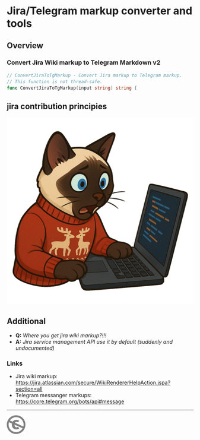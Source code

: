 # Jira/Telegram markup converter and tools

## Overview

### Convert Jira Wiki markup to Telegram Markdown v2

```go
// ConvertJiraToTgMarkup - Convert Jira markup to Telegram markup.
// This function is not thread-safe.
func ConvertJiraToTgMarkup(input string) string {
```

## jira contribution principies

![Jira contribution principies](logo.png)

## Additional

* **Q:** _Where you get jira wiki markup?!!!_
* **A:** _Jira service management API use it by default (suddenly and undocumented)_

### Links

* Jira wiki markup: https://jira.atlassian.com/secure/WikiRendererHelpAction.jspa?section=all
* Telegram messanger markups: https://core.telegram.org/bots/api#message

---
[![UNLICENSE](noc.png)](UNLICENSE)
